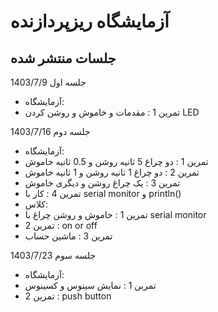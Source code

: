 # آزمایشگاه ریزپردازنده
## جلسات منتشر شده
جلسه اول 1403/7/9
* آزمایشگاه:
* تمرین 1 : مقدمات و خاموش و روشن کردن LED
  
جلسه دوم 1403/7/16
* آزمایشگاه:
* تمرین 1 : دو چراغ 5 ثانیه روشن و 0.5 ثانیه خاموش
* تمرین 2 : دو چراغ 1 ثانیه روشن و 1 ثانیه خاموش
* تمرین 3 : یک چراغ روشن و دیگری خاموش
* تمرین 4 : کار با serial monitor و println()
* کلاس:
* تمرین 1 : خاموش و روشن چراغ با serial monitor
* تمرین 2 : on or off
* تمرین 3 : ماشین حساب

جلسه سوم 1403/7/23
* آزمایشگاه:
* تمرین 1 : نمایش سینوس و کسینوس
* تمرین 2 : push button
